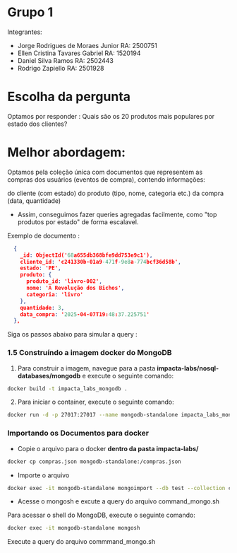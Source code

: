# Grupo 1 
Integrantes: 

- Jorge Rodrigues de Moraes Junior  RA: 2500751
- Ellen Cristina Tavares Gabriel    RA: 1520194
- Daniel Silva Ramos                RA: 2502443
- Rodrigo Zapiello                  RA: 2501928


# Escolha da pergunta 

Optamos por responder : 
Quais são os 20 produtos mais populares por estado dos clientes?


# Melhor abordagem:
Optamos pela coleção única com documentos que representem as compras dos usuários (eventos de compra), contendo informações:

do cliente (com estado)
do produto (tipo, nome, categoria etc.)
da compra (data, quantidade)

- Assim, conseguimos fazer queries agregadas facilmente, como "top produtos por estado" de forma escalavel.

Exemplo de documento : 
```json
  {
    _id: ObjectId('68a655db368bfe9dd753e9c1'),
    cliente_id: 'c241330b-01a9-471f-9e8a-774bcf36d58b',
    estado: 'PE',
    produto: {
      produto_id: 'livro-002',
      nome: 'A Revolução dos Bichos',
      categoria: 'livro'
    },
    quantidade: 3,
    data_compra: '2025-04-07T19:48:37.225751'
  },
```

Siga os passos abaixo para simular a query : 



### 1.5 Construíndo a imagem docker do MongoDB 
1. Para construir a imagem, navegue para a pasta **impacta-labs/nosql-databases/mongodb** e execute o seguinte comando:
```bash
docker build -t impacta_labs_mongodb .
```

2. Para iniciar o container, execute o seguinte comando:
```bash
docker run -d -p 27017:27017 --name mongodb-standalone impacta_labs_mongodb
```


### Importando os Documentos para docker 


- Copie o arquivo para o docker 
**dentro da pasta impacta-labs/**
```bash 
docker cp compras.json mongodb-standalone:/compras.json
```

- Importe o arquivo 
```bash
docker exec -it mongodb-standalone mongoimport --db test --collection compras --file /compras.json --type json --legacy
```

- Acesse o mongosh e excute a query do arquivo command_mongo.sh

Para acessar o shell do MongoDB, execute o seguinte comando:   
```bash  
docker exec -it mongodb-standalone mongosh
```

Execute a query  do arquivo commmand_mongo.sh

